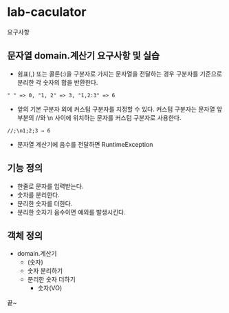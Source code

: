 # lab-caculator

요구사항

## 문자열 domain.계산기 요구사항 및 실습

- 쉼표(,) 또는 콜론(:)을 구분자로 가지는 문자열을 전달하는 경우 구분자를 기준으로 분리한 각 숫자의 합을 반환한다.

`" " => 0, "1, 2" => 3, "1,2:3" => 6`
- 앞의 기본 구분자 외에 커스텀 구분자를 지정할 수 있다. 커스텀 구분자는 문자열 앞부분의 //와 \n 사이에 위치하는 문자를 커스텀 구분자로 사용한다.

`//;\n1;2;3 ⇒ 6`

- 문자열 계산기에 음수를 전달하면 RuntimeException

## 기능 정의

- 한줄로 문자를 입력받는다.
- 숫자를 분리한다.
- 분리한 숫자를 더한다.
- 분리한 숫자가 음수이면 예외를 발생시킨다.

## 객체 정의

- domain.계산기
  - (숫자)
  - 숫자 분리하기
  - 분리한 숫자 더하기
    - 숫자(VO)

끝~
  
  